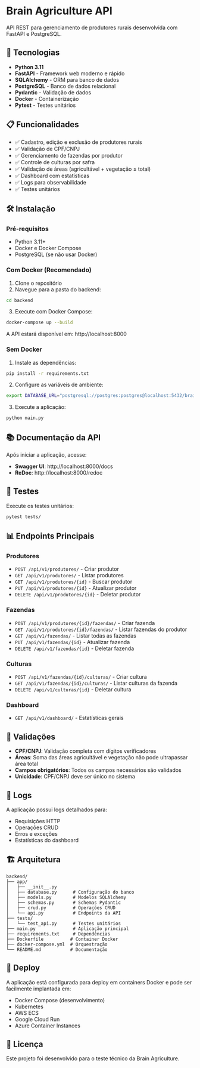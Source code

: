 # Brain Agriculture API

API REST para gerenciamento de produtores rurais desenvolvida com FastAPI e PostgreSQL.

## 🚀 Tecnologias

- **Python 3.11**
- **FastAPI** - Framework web moderno e rápido
- **SQLAlchemy** - ORM para banco de dados
- **PostgreSQL** - Banco de dados relacional
- **Pydantic** - Validação de dados
- **Docker** - Containerização
- **Pytest** - Testes unitários

## 📋 Funcionalidades

- ✅ Cadastro, edição e exclusão de produtores rurais
- ✅ Validação de CPF/CNPJ
- ✅ Gerenciamento de fazendas por produtor
- ✅ Controle de culturas por safra
- ✅ Validação de áreas (agricultável + vegetação ≤ total)
- ✅ Dashboard com estatísticas
- ✅ Logs para observabilidade
- ✅ Testes unitários

## 🛠️ Instalação

### Pré-requisitos

- Python 3.11+
- Docker e Docker Compose
- PostgreSQL (se não usar Docker)

### Com Docker (Recomendado)

1. Clone o repositório
2. Navegue para a pasta do backend:
```bash
cd backend
```

3. Execute com Docker Compose:
```bash
docker-compose up --build
```

A API estará disponível em: http://localhost:8000

### Sem Docker

1. Instale as dependências:
```bash
pip install -r requirements.txt
```

2. Configure as variáveis de ambiente:
```bash
export DATABASE_URL="postgresql://postgres:postgres@localhost:5432/brain_agriculture"
```

3. Execute a aplicação:
```bash
python main.py
```

## 📚 Documentação da API

Após iniciar a aplicação, acesse:

- **Swagger UI**: http://localhost:8000/docs
- **ReDoc**: http://localhost:8000/redoc

## 🧪 Testes

Execute os testes unitários:

```bash
pytest tests/
```

## 📊 Endpoints Principais

### Produtores
- `POST /api/v1/produtores/` - Criar produtor
- `GET /api/v1/produtores/` - Listar produtores
- `GET /api/v1/produtores/{id}` - Buscar produtor
- `PUT /api/v1/produtores/{id}` - Atualizar produtor
- `DELETE /api/v1/produtores/{id}` - Deletar produtor

### Fazendas
- `POST /api/v1/produtores/{id}/fazendas/` - Criar fazenda
- `GET /api/v1/produtores/{id}/fazendas/` - Listar fazendas do produtor
- `GET /api/v1/fazendas/` - Listar todas as fazendas
- `PUT /api/v1/fazendas/{id}` - Atualizar fazenda
- `DELETE /api/v1/fazendas/{id}` - Deletar fazenda

### Culturas
- `POST /api/v1/fazendas/{id}/culturas/` - Criar cultura
- `GET /api/v1/fazendas/{id}/culturas/` - Listar culturas da fazenda
- `DELETE /api/v1/culturas/{id}` - Deletar cultura

### Dashboard
- `GET /api/v1/dashboard/` - Estatísticas gerais

## 🔧 Validações

- **CPF/CNPJ**: Validação completa com dígitos verificadores
- **Áreas**: Soma das áreas agricultável e vegetação não pode ultrapassar área total
- **Campos obrigatórios**: Todos os campos necessários são validados
- **Unicidade**: CPF/CNPJ deve ser único no sistema

## 📝 Logs

A aplicação possui logs detalhados para:
- Requisições HTTP
- Operações CRUD
- Erros e exceções
- Estatísticas do dashboard

## 🏗️ Arquitetura

```
backend/
├── app/
│   ├── __init__.py
│   ├── database.py      # Configuração do banco
│   ├── models.py        # Modelos SQLAlchemy
│   ├── schemas.py       # Schemas Pydantic
│   ├── crud.py          # Operações CRUD
│   └── api.py           # Endpoints da API
├── tests/
│   └── test_api.py      # Testes unitários
├── main.py              # Aplicação principal
├── requirements.txt     # Dependências
├── Dockerfile          # Container Docker
├── docker-compose.yml  # Orquestração
└── README.md           # Documentação
```

## 🚀 Deploy

A aplicação está configurada para deploy em containers Docker e pode ser facilmente implantada em:

- Docker Compose (desenvolvimento)
- Kubernetes
- AWS ECS
- Google Cloud Run
- Azure Container Instances

## 📄 Licença

Este projeto foi desenvolvido para o teste técnico da Brain Agriculture. 